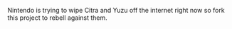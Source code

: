 ﻿Nintendo is trying to wipe Citra and Yuzu off the internet right now so fork this project to rebell against them.